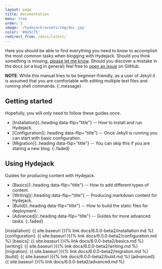 ```yaml
---
layout: page
title: Documentation
menu: true
order: 5
image: '/hydejack/assets/img/doc.jpg'
color: '#8e5c75'
redirect_from: /docs/latest/
---
```


Here you should be able to find everything you need to know to accomplish the most common tasks when blogging with Hydejack.
Should you think something is missing, [please let me know](https://github.com/qwtel/hydejack/issues).
Should you discover a mistake in the docs (or a bug in general) feel free to [open an issue](https://github.com/qwtel/hydejack/issues) on GitHub.

**NOTE**: While this manual tries to be beginner-friendly, as a user of Jekyll it is assumed that you are comfortable with editing multiple text files and running shell commands.
{:.message}

## Getting started
Hopefully, you will only need to follow these guides once.

* [Installation]{:.heading data-flip="title"} -- How to install and run Hydejack.
* [Configuration]{:.heading data-flip="title"} -- Once Jekyll is running you can start with basic configuration.
* [Migration]{:.heading data-flip="title"} -- You can skip this if you are staring a new blog.
{:.faded}

## Using Hydejack
Guides for producing content with Hydejack.

* [Basics]{:.heading data-flip="title"} -- How to add different types of content.
* [Writing]{:.heading data-flip="title"} -- Producing markdown content for Hydejack.
* [Build]{:.heading data-flip="title"} -- How to build the static files for deployment.
* [Advanced]{:.heading data-flip="title"} -- Guides for more advanced tasks.
{:.faded}

[installation]: {{ site.baseurl }}{% link docs/6.0.0-beta2/installation.md %}
[configuration]: {{ site.baseurl }}{% link docs/6.0.0-beta2/configuration.md %}
[basics]: {{ site.baseurl }}{% link docs/6.0.0-beta2/basics.md %}
[writing]: {{ site.baseurl }}{% link docs/6.0.0-beta2/writing.md %}
[migration]: {{ site.baseurl }}{% link docs/6.0.0-beta2/migration.md %}
[build]: {{ site.baseurl }}{% link docs/6.0.0-beta2/build.md %}
[advanced]: {{ site.baseurl }}{% link docs/6.0.0-beta2/advanced.md %}
